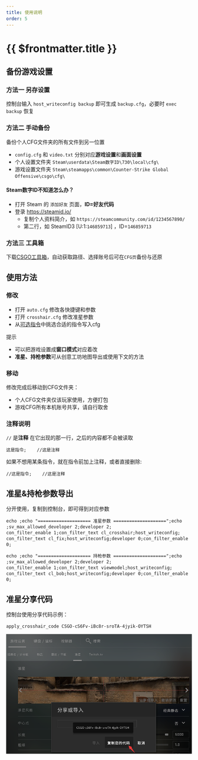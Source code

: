 ```yaml
---
title: 使用说明
order: 5
---
```


# {{ $frontmatter.title }}

## 备份游戏设置

### 方法一 另存设置

控制台输入 `host_writeconfig backup` 即可生成 `backup.cfg`，必要时 `exec backup` 恢复

### 方法二 手动备份

备份个人CFG文件夹的所有文件到另一位置
- `config.cfg` 和 `video.txt` 分别对应**游戏设置**和**画面设置**
- 个人设置文件夹 `Steam\userdata\Steam数字ID\730\local\cfg\`
- 游戏设置文件夹 `Steam\steamapps\common\Counter-Strike Global Offensive\csgo\cfg\`

#### Steam数字ID不知道怎么办？

- 打开 Steam 的 `添加好友` 页面，**ID=好友代码**
- 登录 <https://steamid.io/>
  - 复制个人资料简介，如 `https://steamcommunity.com/id/1234567890/`
  - 第二行，如 SteamID3 [U:1:`146859713`] ，ID=`146859713`

### 方法三 工具箱

下载[CSGO工具箱](https://csgo-toolbox.upup.cool)，自动获取路径、选择账号后可在`CFG页`备份与还原


## 使用方法

### 修改

- 打开 `auto.cfg` 修改各快捷键和参数
- 打开 `crosshair.cfg` 修改准星参数
- 从[可选指令](/v1/optional.html)中挑选合适的指令写入cfg

提示

- 可以把游戏设置成**窗口模式**对应着改
- **准星、持枪参数**可从创意工坊地图导出或使用下文的方法

### 移动

修改完成后移动到CFG文件夹：
- 个人CFG文件夹仅该玩家使用，方便打包
- 游戏CFG所有本机账号共享，请自行取舍

### 注释说明

`//` 是**注释** 在它出现的那一行，之后的内容都不会被读取

   ```
   这是指令;    //这是注释
   ```

   如果不想用某条指令，就在指令前加上注释，或者直接删除:

   ```
   //这是指令;    //这是注释
   ```

## 准星&持枪参数导出

分开使用，复制到控制台，即可得到对应参数

```
echo ;echo "==================== 准星参数 ====================";echo ;sv_max_allowed_developer 2;developer 2;
con_filter_enable 1;con_filter_text cl_crosshair;host_writeconfig;
con_filter_text cl_fix;host_writeconfig;developer 0;con_filter_enable 0;
```

```
echo ;echo "==================== 持枪参数 ====================";echo ;sv_max_allowed_developer 2;developer 2;
con_filter_enable 1;con_filter_text viewmodel;host_writeconfig;
con_filter_text cl_bob;host_writeconfig;developer 0;con_filter_enable 0;
```

## 准星分享代码

控制台使用分享代码示例：

```
apply_crosshair_code CSGO-cS6Fv-iBc8r-sroTA-4jyik-OYTSH
```

![准星代码](./img/准星代码.png)
